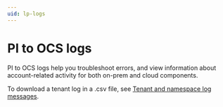```yaml
---
uid: lp-logs
---
```


# PI to OCS logs

PI to OCS logs help you troubleshoot errors, and view information about account-related activity for both on-prem and cloud components.

To download a tenant log in a .csv file, see [Tenant and namespace log messages](xref:download-tenant-log).